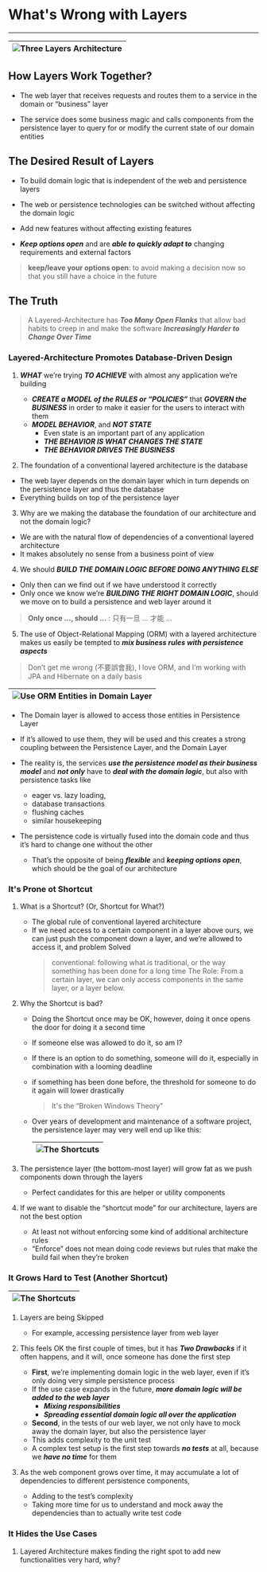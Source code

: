 # What's Wrong with Layers
--------------------------------------------------------------------------------

| ![Three Layers Architecture](images/3_Layers_Archt.png "Three Layers") |
| --- |

## How Layers Work Together?

- The web layer that receives requests and routes them to a service in the 
  domain or “business” layer
  
- The service does some business magic and calls components from the persistence 
  layer to query for or modify the current state of our domain entities


## The Desired Result of Layers

- To build domain logic that is independent of the web and persistence layers

- The web or persistence technologies can be switched without affecting the 
  domain logic 

- Add new features without affecting existing features

- ___Keep options open___ and are ___able to quickly adapt to___ changing requirements and 
  external factors

> **keep/leave your options open**: to avoid making a decision now so that you 
> still have a choice in the future


## The Truth

> A Layered-Architecture has ***Too Many Open Flanks*** that allow bad habits to 
> creep in and make the software ***Increasingly Harder to Change Over Time***


### Layered-Architecture Promotes Database-Driven Design

1. ***WHAT*** we’re trying ***TO ACHIEVE*** with almost any application we’re 
   building
     - ***CREATE a MODEL of the RULES or “POLICIES”*** that ***GOVERN the BUSINESS*** 
       in order to make it easier for the users to interact with them
     - ***MODEL BEHAVIOR***, and ***NOT STATE*** 
         - Even state is an important part of any application
         - ***THE BEHAVIOR IS WHAT CHANGES THE STATE***
         - ***THE BEHAVIOR DRIVES THE BUSINESS*** 


2. The foundation of a conventional layered architecture is the database
  - The web layer depends on the domain layer which in turn depends on the 
    persistence layer and thus the database
  - Everything builds on top of the persistence layer

3. Why are we making the database the foundation of our architecture and not the 
   domain logic?
  - We are with the natural flow of dependencies of a conventional layered 
    architecture
  - It makes absolutely no sense from a business point of view

4. We should ***BUILD THE DOMAIN LOGIC BEFORE DOING ANYTHING ELSE***
  - Only then can we find out if we have understood it correctly 
  - Only once we know we’re ***BUILDING THE RIGHT DOMAIN LOGIC***, should we 
    move on to build a persistence and web layer around it

> **Only once ..., should ...** : 只有一旦 ... 才能 ... 

5. The use of Object-Relational Mapping (ORM) with a layered architecture makes
   us easily be tempted to _**mix business rules with persistence aspects**_ 

> Don’t get me wrong (不要誤會我), I love ORM, and I’m working with JPA and 
> Hibernate on a daily basis

| ![Use ORM Entities in Domain Layer](images/ORM_used_in_Domain_Layer.png) |
| --- |

  - The Domain layer is allowed to access those entities in Persistence Layer 

  - If it’s allowed to use them, they will be used and this creates a strong 
    coupling between the Persistence Layer, and the Domain Layer

  - The reality is, the services _**use the persistence model as their business 
    model**_ and **_not only_** have to **_deal with the domain logic_**, but 
    also with persistence tasks like
      - eager vs. lazy loading,
      - database transactions
    - flushing caches
    - similar housekeeping

  - The persistence code is virtually fused into the domain code and thus it’s 
    hard to change one without the other
      - That’s the opposite of being _**flexible**_ and _**keeping options open**_, 
        which should be the goal of our architecture


### It's Prone ot Shortcut

1. What is a Shortcut? (Or, Shortcut for What?)
     - The global rule of conventional layered architecture 
     - If we need access to a certain component in a layer above ours, we can 
       just push the component down a layer, and we’re allowed to access it, 
       and problem Solved
        > conventional: following what is traditional, or the way something has been
        > done for a long time
        > The Role: From a certain layer, we can only access components in the same
        > layer, or a layer below.


2. Why the Shortcut is bad?
     - Doing the Shortcut once may be OK, however, doing it once opens the door 
       for doing it a second time
     - If someone else was allowed to do it, so am I?
     - If there is an option to do something, someone will do it, especially in 
       combination with a looming deadline
     - if something has been done before, the threshold for someone to do it 
       again will lower drastically
       > It's the “Broken Windows Theory”
     - Over years of development and maintenance of a software project, the 
       persistence layer may very well end up like this: 

        | ![The Shortcuts](images/Shortcuts.png) |
        | --- |


3. The persistence layer (the bottom-most layer) will grow fat as we push 
   components down through the layers
     - Perfect candidates for this are helper or utility components


4. If we want to disable the “shortcut mode” for our architecture, layers are 
   not the best option
      - At least not without enforcing some kind of additional architecture rules 
      - “Enforce” does not mean doing code reviews but rules that make the build 
        fail when they’re broken


### It Grows Hard to Test (Another Shortcut)

| ![The Shortcuts](images/Skipping_Layer.png) |
| --- |

1. Layers are being Skipped
     - For example, accessing persistence layer from web layer


2. This feels OK the first couple of times, but it has _**Two Drawbacks**_ if it 
   often happens, and it will, once someone has done the first step 
     - **First**, we’re implementing domain logic in the web layer, even if it’s 
       only doing very simple persistence process
     - If the use case expands in the future, ***more domain logic will be added 
       to the web layer*** 
         - _**Mixing responsibilities**_
         - _**Spreading essential domain logic all over the application**_ 
     - **Second**, in the tests of our web layer, we not only have to mock away 
       the domain layer, but also the persistence layer
     - This adds complexity to the unit test
     - A complex test setup is the first step towards _**no tests**_ at all, 
       because we _**have no time**_ for them


3. As the web component grows over time, it may accumulate a lot of dependencies 
   to different persistence components,  
     - Adding to the test’s complexity
     - Taking more time for us to understand and mock away the dependencies 
       than to actually write test code 


### It Hides the Use Cases

1. Layered Architecture makes finding the right spot to add new functionalities 
   very hard, why?
    